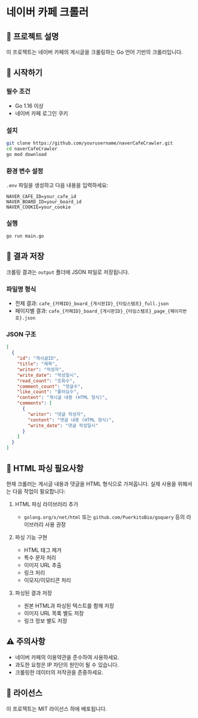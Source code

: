 # 네이버 카페 크롤러

## 📝 프로젝트 설명
이 프로젝트는 네이버 카페의 게시글을 크롤링하는 Go 언어 기반의 크롤러입니다.

## 🚀 시작하기

### 필수 조건
- Go 1.16 이상
- 네이버 카페 로그인 쿠키

### 설치
```bash
git clone https://github.com/yourusername/naverCafeCrawler.git
cd naverCafeCrawler
go mod download
```

### 환경 변수 설정
`.env` 파일을 생성하고 다음 내용을 입력하세요:
```env
NAVER_CAFE_ID=your_cafe_id
NAVER_BOARD_ID=your_board_id
NAVER_COOKIE=your_cookie
```

### 실행
```bash
go run main.go
```

## 💾 결과 저장
크롤링 결과는 `output` 폴더에 JSON 파일로 저장됩니다.

### 파일명 형식
- 전체 결과: `cafe_{카페ID}_board_{게시판ID}_{타임스탬프}_full.json`
- 페이지별 결과: `cafe_{카페ID}_board_{게시판ID}_{타임스탬프}_page_{페이지번호}.json`

### JSON 구조
```json
[
  {
    "id": "게시글ID",
    "title": "제목",
    "writer": "작성자",
    "write_date": "작성일시",
    "read_count": "조회수",
    "comment_count": "댓글수",
    "like_count": "좋아요수",
    "content": "게시글 내용 (HTML 형식)",
    "comments": [
      {
        "writer": "댓글 작성자",
        "content": "댓글 내용 (HTML 형식)",
        "write_date": "댓글 작성일시"
      }
    ]
  }
]
```

## 🔧 HTML 파싱 필요사항
현재 크롤러는 게시글 내용과 댓글을 HTML 형식으로 가져옵니다. 실제 사용을 위해서는 다음 작업이 필요합니다:

1. HTML 파싱 라이브러리 추가
   - `golang.org/x/net/html` 또는 `github.com/PuerkitoBio/goquery` 등의 라이브러리 사용 권장

2. 파싱 기능 구현
   - HTML 태그 제거
   - 특수 문자 처리
   - 이미지 URL 추출
   - 링크 처리
   - 이모지/이모티콘 처리

3. 파싱된 결과 저장
   - 원본 HTML과 파싱된 텍스트를 함께 저장
   - 이미지 URL 목록 별도 저장
   - 링크 정보 별도 저장

## ⚠️ 주의사항
- 네이버 카페의 이용약관을 준수하여 사용하세요.
- 과도한 요청은 IP 차단의 원인이 될 수 있습니다.
- 크롤링한 데이터의 저작권을 존중하세요.

## 📄 라이선스
이 프로젝트는 MIT 라이선스 하에 배포됩니다. 